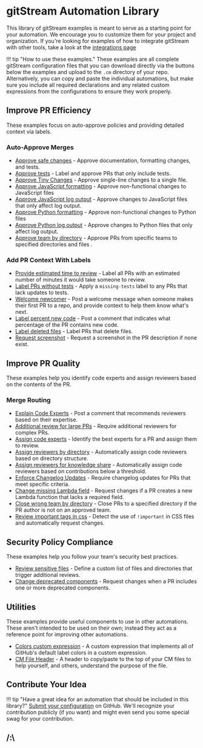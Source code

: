 # gitStream Automation Library

This library of gitStream examples is meant to serve as a starting point for your automation. We encourage you to customize them for your project and organization. If you're looking for examples of how to integrate gitStream with other tools, take a look at the [integrations page](/integrations/)

!!! tip "How to use these examples."
    These examples are all complete gitStream configuration files that you can download directly via the buttons below the examples and upload to the `.cm` directory of your repo. Alternatively, you can copy and paste the individual automations, but make sure you include all required declarations and any related custom expressions from the configurations to ensure they work properly.
 
## Improve PR Efficiency
These examples focus on auto-approve policies and providing detailed context via labels. 
### Auto-Approve Merges

* [Approve safe changes](approve-safe-changes/README.md) - Approve documentation, formatting changes, and tests.
* [Approve tests](approve-tests/README.md) - Label and approve PRs that only include tests.
* [Approve Tiny Changes](approve-tiny-changes/README.md) - Approve single-line changes to a single file.
* [Approve JavaScript formatting](approve-javascript-formatting-change/README.md) - Approve non-functional changes to JavaScript files 
* [Approve JavaScript log output](approve-javascript-log-output/README.md) - Approve changes to JavaScript files that only affect log output.
* [Approve Python formatting](approve-python-formatting-change/README.md) - Approve non-functional changes to Python files
* [Approve Python log output](approve-python-log-output/README.md) - Approve changes to Python files that only affect log output.
* [Approve team by directory](approve-team-by-directory/README.md) - Approve PRs from specific teams to specified directories and files .


### Add PR Context With Labels
* [Provide estimated time to review](provide-estimated-time-to-review/README.md) - Label all PRs with an estimated number of minutes it would take someone to review.
* [Label PRs without tests](label-prs-without-tests/README.md) - Apply a `missing-tests` label to any PRs that lack updates to tests.
* [Welcome newcomer](welcome-newcomer/README.md) - Post a welcome message when someone makes their first PR to a repo, and provide context to help them know what's next.
* [Label percent new code](percent-new-code/README.md) - Post a comment that indicates what percentage of the PR contains new code.
* [Label deleted files](label-deleted-files/README.md) - Label PRs that delete files.
* [Request screenshot](request-screenshot/README.md) - Request a screenshot in the PR description if none exist.


## Improve PR Quality
These examples help you identify code experts and assign reviewers based on the contents of the PR.
### Merge Routing

* [Explain Code Experts](standard/explain-code-experts/README.md) - Post a comment that recommends reviewers based on their expertise. 
* [Additional review for large PRs](additional-review-for-large-pr/README.md) - Require additional reviewers for complex PRs.
* [Assign code experts](assign-code-experts/README.md) - Identify the best experts for a PR and assign them to review.
* [Assign reviewers by directory](assign-reviewers-by-directory/README.md) - Automatically assign code reviewers based on directory structure.
* [Assign reviewers for knowledge share](standard/share-knowledge/README.md) - Automatically assign code reviewers based on contributions below a threshold.
* [Enforce Changelog Updates](standard/review-changelog/README.md) - Require changelog updates for PRs that meet specific criteria.
* [Change missing Lambda field](change-missing-lambda-field/README.md) - Request changes if a PR creates a new Lambda function that lacks a required field.
* [Close wrong team by directory](close-wrong-team-by-directory/README.md) - Close PRs to a specified directory if the PR author is not on an approved team.
* [Review important tags in css](languages/css/review-css-important/README.md) - Detect the use of `!important` in CSS files and automatically request changes.

## Security Policy Compliance
These examples help you follow your team's security best practices.

* [Review sensitive files](review-sensitive-files/README.md) - Define a custom list of files and directories that trigger additional reviews.
* [Change deprecated components](change-deprecated-components/README.md) - Request changes when a PR includes one or more deprecated components.

## Utilities
These examples provide useful components to use in other automations. These aren't intended to be used on their own; instead they act as a reference point for improving other automations.

* [Colors custom expression](utilities/colors-custom-expression/README.md) - A custom expression that implements all of GitHub's default label colors in a custom expression.
* [CM File Header](utilities/cm-header/README.md) - A header to copy/paste to the top of your CM files to help yourself, and others, understand the purpose of the file.

## Contribute Your Idea

!!! tip "Have a great idea for an automation that should be included in this library?"
    [Submit your configuration](https://github.com/linear-b/gitStream/issues/new?assignees=&labels=new-example&template=new_automation_example.md&title=New+Example%3A+) on GitHub. We'll recognize your contribution publicly (if you want) and might even send you some special swag for your contribution. 

<h2>/:\</h2>
